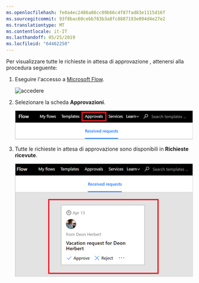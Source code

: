 ```yaml
---
ms.openlocfilehash: fe0a4ec2486a86cc09b66c4f87fad83e1115d16f
ms.sourcegitcommit: 93f8bac60cebb783b3a8fc8887193e094d4e27e2
ms.translationtype: MT
ms.contentlocale: it-IT
ms.lasthandoff: 05/25/2019
ms.locfileid: "64462250"
---
```

Per visualizzare tutte le richieste in attesa di approvazione , attenersi alla procedura seguente:

1. Eseguire l'accesso a [Microsoft Flow](https://flow.microsoft.com).
   
    ![accedere](media/modern-approvals/sign-in.png)
2. Selezionare la scheda **Approvazioni**.
   
    ![scheda Approvazioni](media/modern-approvals/approvals-tab.png)
3. Tutte le richieste in attesa di approvazione sono disponibili in **Richieste ricevute**.
   
    ![richieste in sospeso](media/modern-approvals/pending-requests.png)

